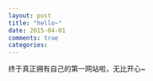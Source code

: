 ```yaml
---
layout: post
title: "hello~"
date: 2015-04-01
comments: true
categories: 
---
```

终于真正拥有自己的第一网站啦，无比开心~